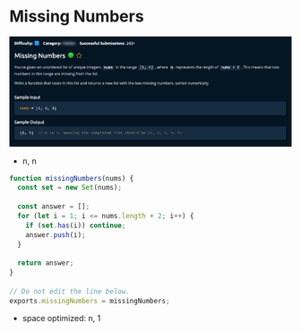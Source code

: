 # Missing Numbers

![](<../../../.gitbook/assets/Screenshot 2023-04-16 at 16.16.48.png>)

* n, n

```jsx
function missingNumbers(nums) {
  const set = new Set(nums);

  const answer = [];
  for (let i = 1; i <= nums.length + 2; i++) {
    if (set.has(i)) continue;
    answer.push(i);
  }
  
  return answer;
}

// Do not edit the line below.
exports.missingNumbers = missingNumbers;
```

* space optimized: n, 1

```jsx
```
